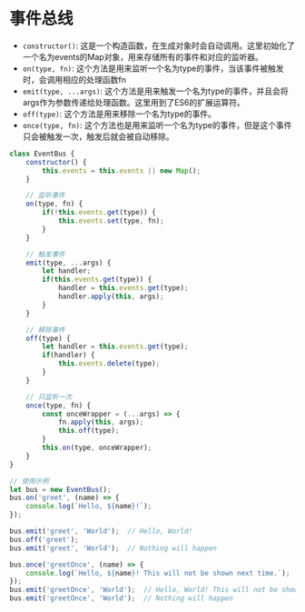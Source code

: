 # 事件总线

- `constructor()`: 这是一个构造函数，在生成对象时会自动调用。这里初始化了一个名为events的Map对象，用来存储所有的事件和对应的监听器。
- `on(type, fn)`: 这个方法是用来监听一个名为type的事件，当该事件被触发时，会调用相应的处理函数fn
- `emit(type, ...args)`: 这个方法是用来触发一个名为type的事件，并且会将args作为参数传递给处理函数。这里用到了ES6的扩展运算符。
- `off(type)`: 这个方法是用来移除一个名为type的事件。
- `once(type, fn)`: 这个方法也是用来监听一个名为type的事件，但是这个事件只会被触发一次，触发后就会被自动移除。

```js
class EventBus {
    constructor() {
        this.events = this.events || new Map();
    }

    // 监听事件
    on(type, fn) {
        if(!this.events.get(type)) {
            this.events.set(type, fn);
        }
    }

    // 触发事件
    emit(type, ...args) {
        let handler;
        if(this.events.get(type)) {
            handler = this.events.get(type);
            handler.apply(this, args);
        }
    }

    // 移除事件
    off(type) {
        let handler = this.events.get(type);
        if(handler) {
            this.events.delete(type);
        }
    }

    // 只监听一次
    once(type, fn) {
        const onceWrapper = (...args) => {
            fn.apply(this, args);
            this.off(type);
        }
        this.on(type, onceWrapper);
    }
}

// 使用示例
let bus = new EventBus();
bus.on('greet', (name) => {
    console.log(`Hello, ${name}!`);
});

bus.emit('greet', 'World');  // Hello, World!
bus.off('greet');
bus.emit('greet', 'World');  // Nothing will happen

bus.once('greetOnce', (name) => {
    console.log(`Hello, ${name}! This will not be shown next time.`);
});
bus.emit('greetOnce', 'World');  // Hello, World! This will not be shown next time.
bus.emit('greetOnce', 'World');  // Nothing will happen
```
